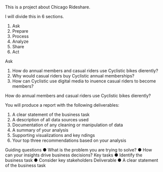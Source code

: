 This is a project about Chicago Rideshare.

I will divide this in 6 sections.

1. Ask
2. Prepare
3. Process
4. Analyze
5. Share
6. Act


Ask 

 1. How do annual members and casual riders use Cyclistic bikes di erently?
 2. Why would casual riders buy Cyclistic annual memberships?
 3. How can Cyclistic use digital media to in uence casual riders to become members?

How do annual members and casual riders use Cyclistic bikes di erently?

You will produce a report with the following deliverables:
1. A clear statement of the business task
2. A description of all data sources used
3. Documentation of any cleaning or manipulation of data
4. A summary of your analysis
5. Supporting visualizations and key  ndings
6. Your top three recommendations based on your analysis

Guiding questions
● What is the problem you are trying to solve?
● How can your insights drive business decisions?
 Key tasks
● Identify the business task
● Consider key stakeholders
 Deliverable
● A clear statement of the business task


